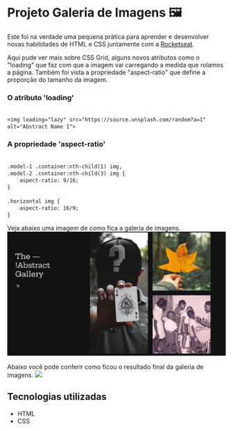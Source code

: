 # Projeto Galeria de Imagens 🖼

Este foi na verdade uma pequena prática para aprender e desenvolver novas habilidades de HTML e CSS juntamente com a [Rocketseat](https://app.rocketseat.com.br/dashboard).

Aqui pude ver mais sobre CSS Grid, alguns novos atributos como o "loading" que faz com que a imagem vai carregando a medida que rolamos a página. Também foi vista a propriedade
"aspect-ratio" que define a proporção do tamanho da imagem.

### O atributo 'loading'
```

<img loading="lazy" src="https://source.unsplash.com/random?a=1" alt="Abstract Name 1">

```

### A propriedade 'aspect-ratio'
```

.model-1 .container:nth-child(1) img,
.model-2 .container:nth-child(3) img {
    aspect-ratio: 9/16;
}

.horizontal img {
    aspect-ratio: 16/9;
}

```

Veja abaixo uma imagem de como fica a galeria de imagens.
<img src="./src/design/imagens-do-projeto.PNG">

Abaixo você pode conferir como ficou o resultado final da galeria de imagens.
<img src="./src/design/projeto-gallery-images.gif">

## Tecnologias utilizadas
- HTML
- CSS
